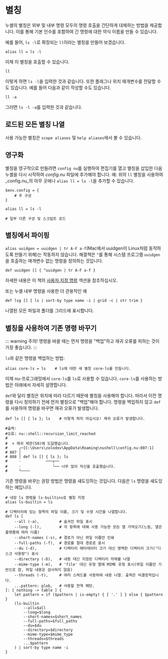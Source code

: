 # 별칭

누셸의 별칭은 외부 및 내부 명령 모두의 명령 호출을 간단하게 대체하는 방법을 제공합니다. 이를 통해 기본 인수를 포함하여 긴 명령에 대한 약식 이름을 만들 수 있습니다.

예를 들어, `ls -l`로 확장되는 `ll`이라는 별칭을 만들어 보겠습니다.

```nu
alias ll = ls -l
```

이제 이 별칭을 호출할 수 있습니다.

```nu
ll
```

이렇게 하면 `ls -l`을 입력한 것과 같습니다. 또한 플래그나 위치 매개변수를 전달할 수도 있습니다. 예를 들어 다음과 같이 작성할 수도 있습니다.

```nu
ll -a
```

그러면 `ls -l -a`를 입력한 것과 같습니다.

## 로드된 모든 별칭 나열

사용 가능한 별칭은 `scope aliases` 및 `help aliases`에서 볼 수 있습니다.

## 영구화

별칭을 영구적으로 만들려면 `config nu`를 실행하여 편집기를 열고 별칭을 삽입한 다음 누셸을 다시 시작하여 _config.nu_ 파일에 추가해야 합니다.
예: 위의 `ll` 별칭을 사용하여 _config.nu_의 아무 곳에나 `alias ll = ls -l`을 추가할 수 있습니다.

```nu
$env.config = {
    # 주 구성
}

alias ll = ls -l

# 일부 다른 구성 및 스크립트 로드
```

## 별칭에서 파이핑

`alias uuidgen = uuidgen | tr A-F a-f`(Mac에서 uuidgen이 Linux처럼 동작하도록 만들기 위해)는 작동하지 않습니다.
해결책은 `^`를 통해 시스템 프로그램 `uuidgen`을 호출하는 매개변수 없는 명령을 정의하는 것입니다.

```nu
def uuidgen [] { ^uuidgen | tr A-F a-f }
```

자세한 내용은 이 책의 [사용자 지정 명령](custom_commands.md) 섹션을 참조하십시오.

또는 누셸 내부 명령을 사용한 더 관용적인 예

```nu
def lsg [] { ls | sort-by type name -i | grid -c | str trim }
```

나열된 모든 파일과 폴더를 그리드에 표시합니다.

## 별칭을 사용하여 기존 명령 바꾸기

::: warning 주의!
명령을 바꿀 때는 먼저 명령을 "백업"하고 재귀 오류를 피하는 것이 가장 좋습니다.
:::

`ls`와 같은 명령을 백업하는 방법:

```nu
alias core-ls = ls    # ls에 대한 새 별칭 core-ls를 만듭니다.
```

이제 nu-프로그래밍에서 `core-ls`를 `ls`로 사용할 수 있습니다. `core-ls`를 사용하는 방법은 아래에서 자세히 설명합니다.

`def`와 달리 별칭은 위치에 따라 다르기 때문에 별칭을 사용해야 합니다. 따라서 이전 명령을 다시 정의하기 전에 먼저 별칭으로 "백업"해야 합니다.
명령을 백업하지 않고 `def`를 사용하여 명령을 바꾸면 재귀 오류가 발생합니다.

```nu
def ls [] { ls }; ls    # 이렇게 하지 마십시오! 재귀 오류가 발생합니다.

#출력:
#오류: nu::shell::recursion_limit_reached
#
#  × 재귀 제한(50)에 도달했습니다.
#     ╭─[C:\Users\zolodev\AppData\Roaming\nushell\config.nu:807:1]
# 807 │
# 808 │ def ls [] { ls }; ls
#     ·           ───┬──
#     ·              ╰── 너무 많이 자신을 호출했습니다.
#     ╰────
```

기존 명령을 바꾸는 권장 방법은 명령을 섀도잉하는 것입니다.
다음은 `ls` 명령을 섀도잉하는 예입니다.

```nu
# 내장 ls 명령을 ls-builtins로 별칭 지정
alias ls-builtin = ls

# 디렉터리에 있는 항목의 파일 이름, 크기 및 수정 시간을 나열합니다.
def ls [
    --all (-a),         # 숨겨진 파일 표시
    --long (-l),        # 각 항목에 대해 사용 가능한 모든 열 가져오기(느림, 열은 플랫폼에 따라 다름)
    --short-names (-s), # 경로가 아닌 파일 이름만 인쇄
    --full-paths (-f),  # 경로를 절대 경로로 표시
    --du (-d),          # 디렉터리 메타데이터 크기 대신 명백한 디렉터리 크기("디스크 사용량") 표시
    --directory (-D),   # 내용 대신 지정된 디렉터리 자체를 나열
    --mime-type (-m),   # 'file' 대신 유형 열에 MIME 유형 표시(파일 이름만 기반으로 함, 파일 내용은 검사하지 않음)
    --threads (-t),     # 여러 스레드를 사용하여 내용 나열. 출력은 비결정적입니다.
    ...pattern: glob,   # 사용할 전역 패턴.
]: [ nothing -> table ] {
    let pattern = if ($pattern | is-empty) { [ '.' ] } else { $pattern }
    (ls-builtin
        --all=$all
        --long=$long
        --short-names=$short_names
        --full-paths=$full_paths
        --du=$du
        --directory=$directory
        --mime-type=$mime_type
        --threads=$threads
        ...$pattern
    ) | sort-by type name -i
}
```
